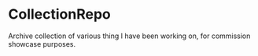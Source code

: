 # CollectionRepo
Archive collection of various thing I have been working on, for commission showcase purposes.
